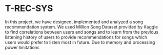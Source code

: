 # T-REC-SYS
In this project, we have designed, implemented and analyzed a song recommendation system. We used Million Song Dataset provided by Kaggle to find correlations between users and songs and to learn from the previous listening history of users to provide recommendations for songs which users would prefer to listen most in future. Due to memory and processing power limitations
